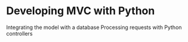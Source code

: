 Developing MVC with Python
=====================================
Integrating the model with a database
Processing requests with Python controllers

